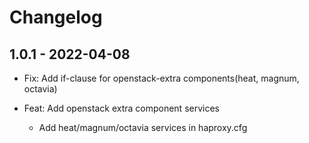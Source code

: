 # Changelog

## 1.0.1 - 2022-04-08

* Fix: Add if-clause for openstack-extra components(heat, magnum, octavia)

* Feat: Add openstack extra component services

  - Add heat/magnum/octavia services in haproxy.cfg
